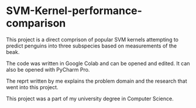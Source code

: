 # SVM-Kernel-performance-comparison

This project is a direct comprison of popular SVM kernels attempting to predict penguins into three subspecies based on measurements of the beak.

The code was written in Google Colab and can be opened and edited. It can also be opened with PyCharm Pro.

The reprt written by me explains the problem domain and the research that went into this project.

This project was a part of my university degree in Computer Science.

